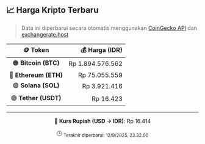 

<!-- HARGA_KRIPTO -->
## 📈 Harga Kripto Terbaru

> Data ini diperbarui secara otomatis menggunakan [CoinGecko API](https://www.coingecko.com/) dan [exchangerate.host](https://exchangerate.host/)

<div align="center">

| 🪙 Token | 💰 Harga (IDR) |
|:------:|---------------:|
| 🟠 **Bitcoin (BTC)**   | Rp 1.894.576.562 |
| 🔵 **Ethereum (ETH)**  | Rp 75.055.559 |
| 🟣 **Solana (SOL)**    | Rp 3.921.416 |
| 🟢 **Tether (USDT)**   | Rp 16.423 |

---

💱 **Kurs Rupiah (USD → IDR)**: Rp 16.414

🕒 <sub>Terakhir diperbarui: 12/9/2025, 23.32.00</sub>

</div>
<!-- /HARGA_KRIPTO -->